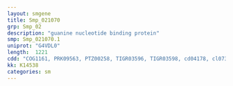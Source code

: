 ```yaml
---
layout: smgene
title: Smp_021070
grp: Smp_02
description: "guanine nucleotide binding protein"
smp: Smp_021070.1
uniprot: "G4VDL0"
length:  1221
cdd: "COG1161, PRK09563, PTZ00258, TIGR03596, TIGR03598, cd04178, cl07358, cl21455, pfam01926, pfam08701"
kk: K14538
categories: sm
---
```

